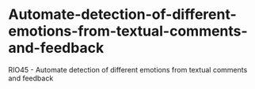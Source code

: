 # Automate-detection-of-different-emotions-from-textual-comments-and-feedback
RIO45 - Automate detection of different emotions from textual comments and feedback
